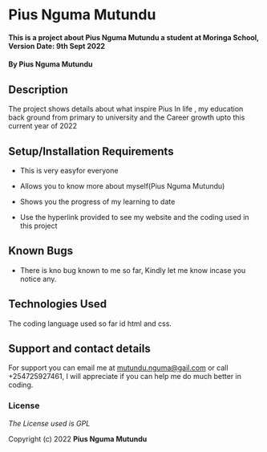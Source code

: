 # Pius Nguma Mutundu

 

#### This is a project about Pius Nguma Mutundu a student at Moringa School, Version Date: 9th Sept 2022

 

#### By **Pius Nguma Mutundu**

 

## Description

 The project shows details about what inspire Pius In life , my education back ground from primary to university and the Career growth upto this current year of 2022

 

## Setup/Installation Requirements

 

- This is very easyfor everyone

- Allows you to know more about myself(Pius Nguma Mutundu)

- Shows you the progress of my learning to date


- Use the hyperlink provided to see my website and the coding used in this project

 

## Known Bugs

 

- There is kno bug known to me so far, Kindly let me know incase you notice any.

 

## Technologies Used

 

The coding language used so far id html and css.

 

## Support and contact details

 

For support you can email me at mutundu.nguma@gail.com or call +254725927461, I will appreciate if you can help me do much better in coding.

 

### License


_The License used is GPL_


Copyright (c) 2022 **Pius Nguma Mutundu**